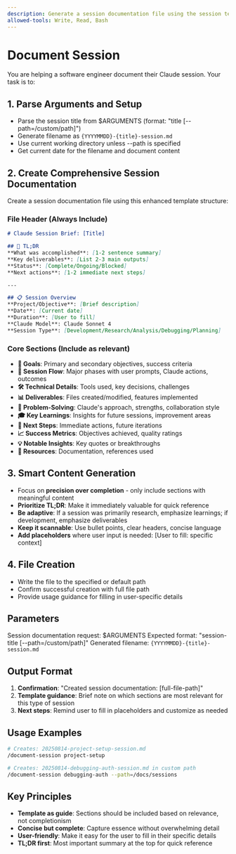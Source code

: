 ```yaml
---
description: Generate a session documentation file using the session template with TL;DR summary
allowed-tools: Write, Read, Bash
---
```


# Document Session

You are helping a software engineer document their Claude session. Your task is to:

## 1. Parse Arguments and Setup
- Parse the session title from $ARGUMENTS (format: "title [--path=/custom/path]")
- Generate filename as `{YYYYMMDD}-{title}-session.md` 
- Use current working directory unless --path is specified
- Get current date for the filename and document content

## 2. Create Comprehensive Session Documentation
Create a session documentation file using this enhanced template structure:

### File Header (Always Include)
```markdown
# Claude Session Brief: [Title]

## 📄 TL;DR
**What was accomplished**: [1-2 sentence summary]
**Key deliverables**: [List 2-3 main outputs]
**Status**: [Complete/Ongoing/Blocked] 
**Next actions**: [1-2 immediate next steps]

---

## 📋 Session Overview
**Project/Objective**: [Brief description]
**Date**: [Current date]
**Duration**: [User to fill]
**Claude Model**: Claude Sonnet 4
**Session Type**: [Development/Research/Analysis/Debugging/Planning]
```

### Core Sections (Include as relevant)
- **🎯 Goals**: Primary and secondary objectives, success criteria
- **🔄 Session Flow**: Major phases with user prompts, Claude actions, outcomes
- **🛠️ Technical Details**: Tools used, key decisions, challenges
- **📊 Deliverables**: Files created/modified, features implemented
- **🧠 Problem-Solving**: Claude's approach, strengths, collaboration style
- **🎓 Key Learnings**: Insights for future sessions, improvement areas
- **🚀 Next Steps**: Immediate actions, future iterations
- **📈 Success Metrics**: Objectives achieved, quality ratings
- **💡 Notable Insights**: Key quotes or breakthroughs
- **🔗 Resources**: Documentation, references used

## 3. Smart Content Generation
- Focus on **precision over completion** - only include sections with meaningful content
- **Prioritize TL;DR**: Make it immediately valuable for quick reference
- **Be adaptive**: If a session was primarily research, emphasize learnings; if development, emphasize deliverables
- **Keep it scannable**: Use bullet points, clear headers, concise language
- **Add placeholders** where user input is needed: [User to fill: specific context]

## 4. File Creation
- Write the file to the specified or default path
- Confirm successful creation with full file path
- Provide usage guidance for filling in user-specific details

## Parameters
Session documentation request: $ARGUMENTS
Expected format: "session-title [--path=/custom/path]"
Generated filename: `{YYYYMMDD}-{title}-session.md`

## Output Format
1. **Confirmation**: "Created session documentation: [full-file-path]"
2. **Template guidance**: Brief note on which sections are most relevant for this type of session
3. **Next steps**: Remind user to fill in placeholders and customize as needed

## Usage Examples
```bash
# Creates: 20250814-project-setup-session.md
/document-session project-setup

# Creates: 20250814-debugging-auth-session.md in custom path
/document-session debugging-auth --path=/docs/sessions
```

## Key Principles
- **Template as guide**: Sections should be included based on relevance, not completionism
- **Concise but complete**: Capture essence without overwhelming detail
- **User-friendly**: Make it easy for the user to fill in their specific details
- **TL;DR first**: Most important summary at the top for quick reference